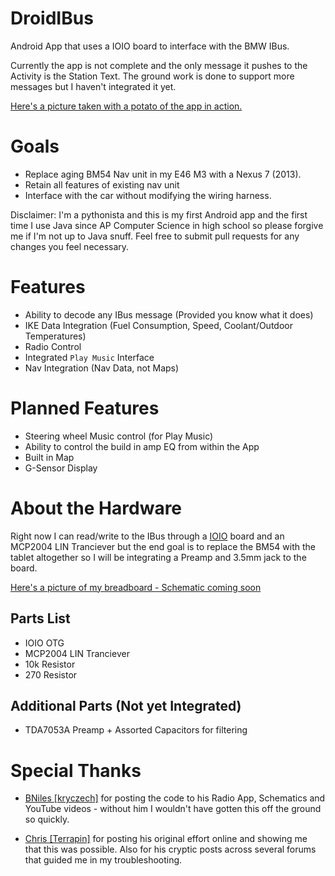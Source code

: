 DroidIBus
=========

Android App that uses a IOIO board to interface with the BMW IBus.

Currently the app is not complete and the only message it pushes to the Activity is the Station Text. The ground work is done to support more messages but I haven't integrated it yet.

[Here's a picture taken with a potato of the app in action.](http://i.imgur.com/rDUXYbr.jpg)

# Goals

* Replace aging BM54 Nav unit in my E46 M3 with a Nexus 7 (2013).
* Retain all features of existing nav unit
* Interface with the car without modifying the wiring harness.


Disclaimer: I'm a pythonista and this is my first Android app and the first time I use Java since AP Computer Science in high school so please forgive me if I'm not up to Java snuff. Feel free to submit pull requests for any changes you feel necessary.

# Features

* Ability to decode any IBus message (Provided you know what it does)
* IKE Data Integration (Fuel Consumption, Speed, Coolant/Outdoor Temperatures)
* Radio Control
* Integrated `Play Music` Interface
* Nav Integration (Nav Data, not Maps)

# Planned Features

* Steering wheel Music control (for Play Music)
* Ability to control the build in amp EQ from within the App
* Built in Map
* G-Sensor Display

# About the Hardware

Right now I can read/write to the IBus through a [IOIO](https://github.com/ytai/ioio) board and an MCP2004 LIN Tranciever but the end goal is to replace the BM54 with the tablet altogether so I will be integrating a Preamp and 3.5mm jack to the board.

[Here's a picture of my breadboard - Schematic coming soon](http://i.imgur.com/GgRS2Hj.jpg)
## Parts List

* IOIO OTG
* MCP2004 LIN Tranciever
* 10k Resistor
* 270 Resistor

## Additional Parts (Not yet Integrated)

* TDA7053A Preamp + Assorted Capacitors for filtering

# Special Thanks

* [BNiles \[kryczech\]](https://github.com/kryczech) for posting the code to his Radio App, Schematics and YouTube videos - without him I wouldn't have gotten this off the ground so quickly.

* [Chris \[Terrapin\]](http://www.startercircuits.com) for posting his original effort online and showing me that this was possible. Also for his cryptic posts across several forums that guided me in my troubleshooting.

